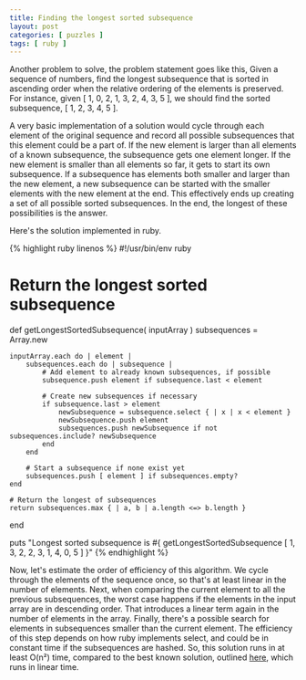 ```yaml
---
title: Finding the longest sorted subsequence
layout: post
categories: [ puzzles ]
tags: [ ruby ]
---
```


Another problem to solve, the problem statement goes like this,
Given a sequence of numbers, find the longest subsequence that is sorted in ascending order when the relative ordering of the elements is preserved.
For instance, given [ 1, 0, 2, 1, 3, 2, 4, 3, 5 ], we should find the sorted subsequence, [ 1, 2, 3, 4, 5 ].

A very basic implementation of a solution would cycle through each element of the original sequence and record all possible subsequences that this element could be a part of.
If the new element is larger than all elements of a known subsequence, the subsequence gets one element longer.
If the new element is smaller than all elements so far, it gets to start its own subsequence.
If a subsequence has elements both smaller and larger than the new element, a new subsequence can be started with the smaller elements with the new element at the end.
This effectively ends up creating a set of all possible sorted subsequences.
In the end, the longest of these possibilities is the answer.

Here's the solution implemented in ruby.

{% highlight ruby linenos %}
#!/usr/bin/env ruby

# Return the longest sorted subsequence

def getLongestSortedSubsequence( inputArray )
    subsequences = Array.new

    inputArray.each do | element |
        subsequences.each do | subsequence |
            # Add element to already known subsequences, if possible
            subsequence.push element if subsequence.last < element

            # Create new subsequences if necessary
            if subsequence.last > element
                newSubsequence = subsequence.select { | x | x < element }
                newSubsequence.push element
                subsequences.push newSubsequence if not subsequences.include? newSubsequence
            end
        end

        # Start a subsequence if none exist yet
        subsequences.push [ element ] if subsequences.empty?
    end

    # Return the longest of subsequences
    return subsequences.max { | a, b | a.length <=> b.length }
end

puts "Longest sorted subsequence is #{ getLongestSortedSubsequence [ 1, 3, 2, 2, 3, 1, 4, 0, 5 ] }"
{% endhighlight %}

Now, let's estimate the order of efficiency of this algorithm.
We cycle through the elements of the sequence once, so that's at least linear in the number of elements.
Next, when comparing the current element to all the previous subsequences, the worst case happens if the elements in the input array are in descending order.
That introduces a linear term again in the number of elements in the array.
Finally, there's a possible search for elements in subsequences smaller than the current element.
The efficiency of this step depends on how ruby implements select, and could be in constant time if the subsequences are hashed.
So, this solution runs in at least O(n²) time, compared to the best known solution, outlined [here](http://en.wikipedia.org/wiki/Longest_increasing_subsequence), which runs in linear time.

